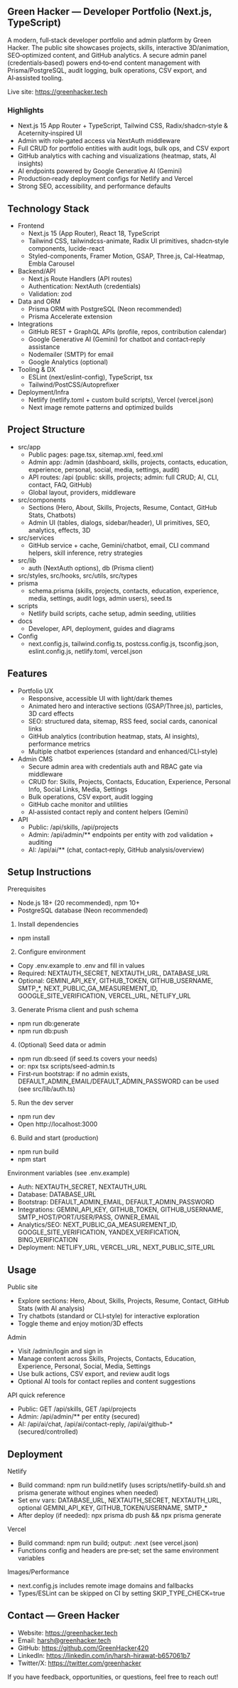 ## Green Hacker — Developer Portfolio (Next.js, TypeScript)

A modern, full‑stack developer portfolio and admin platform by Green Hacker. The public site showcases projects, skills, interactive 3D/animation, SEO‑optimized content, and GitHub analytics. A secure admin panel (credentials‑based) powers end‑to‑end content management with Prisma/PostgreSQL, audit logging, bulk operations, CSV export, and AI‑assisted tooling.

Live site: https://greenhacker.tech


### Highlights
- Next.js 15 App Router + TypeScript, Tailwind CSS, Radix/shadcn‑style & Aceternity‑inspired UI
- Admin with role‑gated access via NextAuth middleware
- Full CRUD for portfolio entities with audit logs, bulk ops, and CSV export
- GitHub analytics with caching and visualizations (heatmap, stats, AI insights)
- AI endpoints powered by Google Generative AI (Gemini)
- Production‑ready deployment configs for Netlify and Vercel
- Strong SEO, accessibility, and performance defaults


## Technology Stack

- Frontend
  - Next.js 15 (App Router), React 18, TypeScript
  - Tailwind CSS, tailwindcss-animate, Radix UI primitives, shadcn‑style components, lucide-react
  - Styled-components, Framer Motion, GSAP, Three.js, Cal-Heatmap, Embla Carousel
- Backend/API
  - Next.js Route Handlers (API routes)
  - Authentication: NextAuth (credentials)
  - Validation: zod
- Data and ORM
  - Prisma ORM with PostgreSQL (Neon recommended)
  - Prisma Accelerate extension
- Integrations
  - GitHub REST + GraphQL APIs (profile, repos, contribution calendar)
  - Google Generative AI (Gemini) for chatbot and contact‑reply assistance
  - Nodemailer (SMTP) for email
  - Google Analytics (optional)
- Tooling & DX
  - ESLint (next/eslint-config), TypeScript, tsx
  - Tailwind/PostCSS/Autoprefixer
- Deployment/Infra
  - Netlify (netlify.toml + custom build scripts), Vercel (vercel.json)
  - Next image remote patterns and optimized builds


## Project Structure

- src/app
  - Public pages: page.tsx, sitemap.xml, feed.xml
  - Admin app: /admin (dashboard, skills, projects, contacts, education, experience, personal, social, media, settings, audit)
  - API routes: /api (public: skills, projects; admin: full CRUD; AI, CLI, contact, FAQ, GitHub)
  - Global layout, providers, middleware
- src/components
  - Sections (Hero, About, Skills, Projects, Resume, Contact, GitHub Stats, Chatbots)
  - Admin UI (tables, dialogs, sidebar/header), UI primitives, SEO, analytics, effects, 3D
- src/services
  - GitHub service + cache, Gemini/chatbot, email, CLI command helpers, skill inference, retry strategies
- src/lib
  - auth (NextAuth options), db (Prisma client)
- src/styles, src/hooks, src/utils, src/types
- prisma
  - schema.prisma (skills, projects, contacts, education, experience, media, settings, audit logs, admin users), seed.ts
- scripts
  - Netlify build scripts, cache setup, admin seeding, utilities
- docs
  - Developer, API, deployment, guides and diagrams
- Config
  - next.config.js, tailwind.config.ts, postcss.config.js, tsconfig.json, eslint.config.js, netlify.toml, vercel.json


## Features

- Portfolio UX
  - Responsive, accessible UI with light/dark themes
  - Animated hero and interactive sections (GSAP/Three.js), particles, 3D card effects
  - SEO: structured data, sitemap, RSS feed, social cards, canonical links
  - GitHub analytics (contribution heatmap, stats, AI insights), performance metrics
  - Multiple chatbot experiences (standard and enhanced/CLI‑style)
- Admin CMS
  - Secure admin area with credentials auth and RBAC gate via middleware
  - CRUD for: Skills, Projects, Contacts, Education, Experience, Personal Info, Social Links, Media, Settings
  - Bulk operations, CSV export, audit logging
  - GitHub cache monitor and utilities
  - AI‑assisted contact reply and content helpers (Gemini)
- API
  - Public: /api/skills, /api/projects
  - Admin: /api/admin/** endpoints per entity with zod validation + auditing
  - AI: /api/ai/** (chat, contact‑reply, GitHub analysis/overview)


## Setup Instructions

Prerequisites
- Node.js 18+ (20 recommended), npm 10+
- PostgreSQL database (Neon recommended)

1) Install dependencies
- npm install

2) Configure environment
- Copy .env.example to .env and fill in values
- Required: NEXTAUTH_SECRET, NEXTAUTH_URL, DATABASE_URL
- Optional: GEMINI_API_KEY, GITHUB_TOKEN, GITHUB_USERNAME, SMTP_*, NEXT_PUBLIC_GA_MEASUREMENT_ID, GOOGLE_SITE_VERIFICATION, VERCEL_URL, NETLIFY_URL

3) Generate Prisma client and push schema
- npm run db:generate
- npm run db:push

4) (Optional) Seed data or admin
- npm run db:seed (if seed.ts covers your needs)
- or: npx tsx scripts/seed-admin.ts
- First‑run bootstrap: if no admin exists, DEFAULT_ADMIN_EMAIL/DEFAULT_ADMIN_PASSWORD can be used (see src/lib/auth.ts)

5) Run the dev server
- npm run dev
- Open http://localhost:3000

6) Build and start (production)
- npm run build
- npm start

Environment variables (see .env.example)
- Auth: NEXTAUTH_SECRET, NEXTAUTH_URL
- Database: DATABASE_URL
- Bootstrap: DEFAULT_ADMIN_EMAIL, DEFAULT_ADMIN_PASSWORD
- Integrations: GEMINI_API_KEY, GITHUB_TOKEN, GITHUB_USERNAME, SMTP_HOST/PORT/USER/PASS, OWNER_EMAIL
- Analytics/SEO: NEXT_PUBLIC_GA_MEASUREMENT_ID, GOOGLE_SITE_VERIFICATION, YANDEX_VERIFICATION, BING_VERIFICATION
- Deployment: NETLIFY_URL, VERCEL_URL, NEXT_PUBLIC_SITE_URL


## Usage

Public site
- Explore sections: Hero, About, Skills, Projects, Resume, Contact, GitHub Stats (with AI analysis)
- Try chatbots (standard or CLI‑style) for interactive exploration
- Toggle theme and enjoy motion/3D effects

Admin
- Visit /admin/login and sign in
- Manage content across Skills, Projects, Contacts, Education, Experience, Personal, Social, Media, Settings
- Use bulk actions, CSV export, and review audit logs
- Optional AI tools for contact replies and content suggestions

API quick reference
- Public: GET /api/skills, GET /api/projects
- Admin: /api/admin/** per entity (secured)
- AI: /api/ai/chat, /api/ai/contact-reply, /api/ai/github-* (secured/controlled)


## Deployment

Netlify
- Build command: npm run build:netlify (uses scripts/netlify-build.sh and prisma generate without engines when needed)
- Set env vars: DATABASE_URL, NEXTAUTH_SECRET, NEXTAUTH_URL, optional GEMINI_API_KEY, GITHUB_TOKEN/USERNAME, SMTP_*
- After deploy (if needed): npx prisma db push && npx prisma generate

Vercel
- Build command: npm run build; output: .next (see vercel.json)
- Functions config and headers are pre‑set; set the same environment variables

Images/Performance
- next.config.js includes remote image domains and fallbacks
- Types/ESLint can be skipped on CI by setting SKIP_TYPE_CHECK=true


## Contact — Green Hacker
- Website: https://greenhacker.tech
- Email: harsh@greenhacker.tech
- GitHub: https://github.com/GreenHacker420
- LinkedIn: https://linkedin.com/in/harsh-hirawat-b657061b7
- Twitter/X: https://twitter.com/greenhacker

If you have feedback, opportunities, or questions, feel free to reach out!